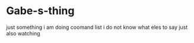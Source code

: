 # Gabe-s-thing
just something i am doing
coomand list i do not know what eles to say just also watching
